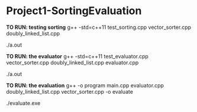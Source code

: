 # Project1-SortingEvaluation


**TO RUN: testing sorting**
g++ -std=c++11 test_sorting.cpp vector_sorter.cpp doubly_linked_list.cpp

./a.out

**TO RUN: the evaluator**
g++ -std=c++11 test_evaluator.cpp vector_sorter.cpp doubly_linked_list.cpp evaluator.cpp

./a.out

**TO RUN: the evaluation**
g++ -o program main.cpp evaluator.cpp doubly_linked_list.cpp vector_sorter.cpp -o evaluate

./evaluate.exe